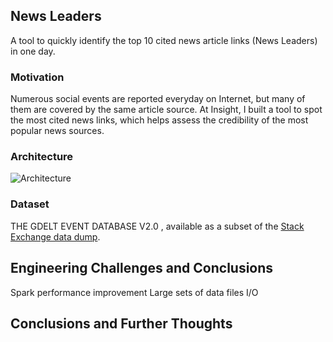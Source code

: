 ## News Leaders
A tool to quickly identify the top 10 cited news article links (News Leaders) in one day.

### Motivation
Numerous social events are reported everyday on Internet, but many of them are covered by the same article source. At Insight, I built a tool to spot the most cited news links, which helps assess the credibility of the most popular news sources.

### Architecture
![Architecture](/Users/xu/Documents/GitHub/News_leader/img/datapipeline.png)
### Dataset
THE GDELT EVENT DATABASE V2.0 , available as a subset of the [Stack Exchange data dump](http://data.gdeltproject.org/gdeltv2). 

## Engineering Challenges and Conclusions
Spark performance improvement
Large sets of data files I/O


## Conclusions and Further Thoughts
